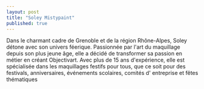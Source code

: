 ```yaml
---
layout: post
title: "Soley Mistypaint"
published: true
---
```

Dans le charmant cadre de Grenoble et de la région Rhône-Alpes, Soley détone avec son univers féerique.
Passionnée par l'art du maquillage depuis son plus jeune âge, elle a décidé de transformer sa passion en métier en créant Objectivart.
Avec plus de 15 ans d'expérience, elle est spécialisée dans les maquillages festifs pour tous, que ce soit pour des festivals, anniversaires, événements scolaires, comités d' entreprise et fêtes thématiques
